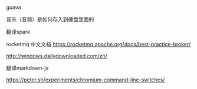 
guava

音乐（音频）是如何存入到硬盘里面的

翻译spark


rocketmq 中文文档 https://rocketmq.apache.org/docs/best-practice-broker/



http://windows.dailydownloaded.com/zh/

翻译markdown-js


https://peter.sh/experiments/chromium-command-line-switches/
